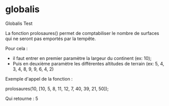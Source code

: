 # globalis
Globalis Test

La fonction prolosaures() permet de comptabiliser le nombre de surfaces qui ne seront pas emportés par la tempête.

Pour cela :
 - il faut entrer en premier paramètre la largeur du continent (ex: 10);
 - Puis en deuxième paramètre les différentes altitudes de terrain (ex: 5, 4, 3, 4, 8, 9, 9, 6, 4, 2)

 Exemple d'appel de la fonction :

prolosaures(10, [10, 5, 8, 11, 12, 7, 40, 39, 21, 50]);

Qui retourne : 5